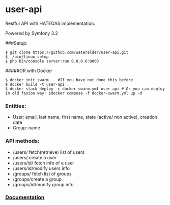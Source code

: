 user-api
========
Restful API with HATEOAS implementation.

Powered by Symfony 3.2

###Setup:
```
$ git clone https://github.com/waterelder/user-api.git
$ ./bin/linux_setup
$ php bin/console server:run 0.0.0.0:8000
```
#####OR with Docker

```
$ docker init swarm    #If you have not done this before
$ docker build -t user-api .
$ docker stack deploy -c docker-swarm.yml user-api # Or you can deploy in old fasion way: $docker compose -f docker-swarm.yml up -d
```


### Entities:
- User: email, last name, first name, state (active/ non active),
creation
date
- Group: name

### API methods:
- /users/ fetch(retrieve) list of users
- /users/ create a user
- /users/id/ fetch info of a user
- /users/id/modify users info
- /groups/ fetch list of groups
- /groups/create a group
- /groups/id/modify group info

###  [Documentation](docs/DOCS.md)





